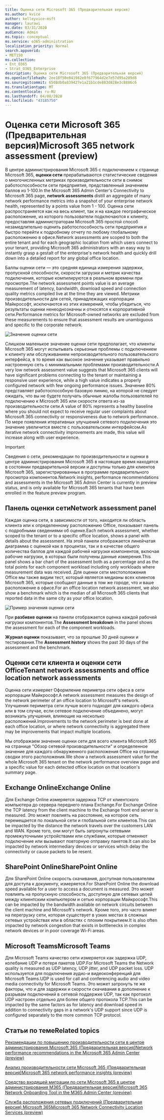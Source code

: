 ```yaml
---
title: Оценка сети Microsoft 365 (Предварительная версия)
ms.author: kvice
author: kelleyvice-msft
manager: laurawi
ms.date: 03/31/2020
audience: Admin
ms.topic: conceptual
ms.service: o365-administration
localization_priority: Normal
search.appverid:
- MET150
ms.collection:
- Ent_O365
- Strat_O365_Enterprise
description: Оценка сети Microsoft 365 (Предварительная версия)
ms.openlocfilehash: 2ee18f50e841982e8f677964d2e7e57d95a209d8
ms.sourcegitcommit: 6508db0a839427e1a21b1cde883d828e3c8886c6
ms.translationtype: MT
ms.contentlocale: ru-RU
ms.lasthandoff: 04/08/2020
ms.locfileid: "43185750"
---
```

# <a name="microsoft-365-network-assessment-preview"></a><span data-ttu-id="5ea67-103">Оценка сети Microsoft 365 (Предварительная версия)</span><span class="sxs-lookup"><span data-stu-id="5ea67-103">Microsoft 365 network assessment (preview)</span></span>

<span data-ttu-id="5ea67-104">В центре администрирования Microsoft 365 с подключением к странице Microsoft 365, **оценки сети** прерабатываются статистические сведения о многочисленных метриках производительности сети в снимок работоспособности сети предприятия, представленный значением баллов из 1-100.</span><span class="sxs-lookup"><span data-stu-id="5ea67-104">In the Microsoft 365 Admin Center's Connectivity to Microsoft 365 page, **network assessments** distill an aggregate of many network performance metrics into a snapshot of your enterprise network health, represented by a points value from 1 - 100.</span></span> <span data-ttu-id="5ea67-105">Оценка сети распространяется как на весь клиент, так и на каждое географическое расположение, из которого пользователи подключаются к клиенту, предоставляя администраторам Microsoft 365 простой способ незамедлительно оценить работоспособность сети предприятия и быстро перейти к подробному отчету по любому глобальному расположению в офисе.</span><span class="sxs-lookup"><span data-stu-id="5ea67-105">Network assessments are scoped to both the entire tenant and for each geographic location from which users connect to your tenant, providing Microsoft 365 administrators with an easy way to instantly grasp a gestalt of the enterprise's network health and quickly drill down into a detailed report for any global office location.</span></span>

<span data-ttu-id="5ea67-106">Баллы оценки сети — это средняя единица измерения задержки, пропускной способности, скорости загрузки и метрик качества подключения, которые компилируются в реальном времени при просмотре.</span><span class="sxs-lookup"><span data-stu-id="5ea67-106">The network assessment points value is an average measurement of latency, bandwidth, download speed and connection quality metrics compiled live at the time they are viewed.</span></span> <span data-ttu-id="5ea67-107">Метрики производительности для сетей, принадлежащих корпорации Майкрософт, исключаются из этих измерений, чтобы убедиться, что результаты оценки ненеоднозначны и относятся к корпоративной сети.</span><span class="sxs-lookup"><span data-stu-id="5ea67-107">Performance metrics for Microsoft-owned networks are excluded from these measurements to ensure that assessment results are unambiguous and specific to the corporate network.</span></span>

![Значение оценки сети](Media/m365-mac-perf/m365-mac-perf-overview-score-top.png)

<span data-ttu-id="5ea67-109">Слишком маленькое значение оценки сети предполагает, что клиенты Microsoft 365 могут испытывать серьезные проблемы с подключением к клиенту или обслуживанием непроизводительного пользовательского интерфейса, в то время как высокое значение указывает правильно настроенную сеть с минимальными проблемами производительности.</span><span class="sxs-lookup"><span data-stu-id="5ea67-109">A very low network assessment value suggests that Microsoft 365 clients will have significant problems connecting to the tenant or maintaining a responsive user experience, while a high value indicates a properly configured network with few ongoing performance issues.</span></span> <span data-ttu-id="5ea67-110">Значение 80% представляет работоспособную базовую линию, на которой не следует ожидать, что вы не будете получать обычные жалобы пользователей по подключению к Microsoft 365 или скорости ответа из-за производительности сети.</span><span class="sxs-lookup"><span data-stu-id="5ea67-110">A value of 80% represents a healthy baseline where you should not expect to receive regular user complaints about Microsoft 365 connectivity or responsiveness due to network performance.</span></span> <span data-ttu-id="5ea67-111">По мере появления итеративных улучшений сетевого подключения это значение увеличится вместе с пользовательским интерфейсом.</span><span class="sxs-lookup"><span data-stu-id="5ea67-111">As iterative network connectivity improvements are made, this value will increase along with user experience.</span></span>

>[!IMPORTANT]
><span data-ttu-id="5ea67-112">Сведения о сети, рекомендации по производительности и оценки в центре администрирования Microsoft 365 в настоящее время находятся в состоянии предварительной версии и доступны только для клиентов Microsoft 365, зарегистрированных в программе предварительного просмотра компонентов.</span><span class="sxs-lookup"><span data-stu-id="5ea67-112">Network insights, performance recommendations and assessments in the Microsoft 365 Admin Center is currently in preview status, and is only available for Microsoft 365 tenants that have been enrolled in the feature preview program.</span></span>

## <a name="network-assessment-panel"></a><span data-ttu-id="5ea67-113">Панель оценки сети</span><span class="sxs-lookup"><span data-stu-id="5ea67-113">Network assessment panel</span></span>

<span data-ttu-id="5ea67-114">Каждая оценка сети, в зависимости от того, находится ли область клиента или к определенному расположению Office, показывает панель с подробными сведениями об оценке.</span><span class="sxs-lookup"><span data-stu-id="5ea67-114">Each network assessment, whether scoped to the tenant or to a specific office location, shows a panel with details about the assessment.</span></span> <span data-ttu-id="5ea67-115">На этой панели отображается линейчатая диаграмма с оценкой как в процентах, так и в качестве общего количества баллов для каждой рабочей нагрузки компонентов, включая рабочие нагрузки, в которых были получены данные измерения.</span><span class="sxs-lookup"><span data-stu-id="5ea67-115">This panel shows a bar chart of the assessment both as a percentage and as the total points for each component workload including only workloads where measurement data was received.</span></span> <span data-ttu-id="5ea67-116">Для оценки сети местоположения Office мы также видим тест, который является медианы всех клиентов Microsoft 365, которые сообщают данные в том же городе, что и ваше расположение в офисе.</span><span class="sxs-lookup"><span data-stu-id="5ea67-116">For an office location network assessment, we also show a benchmark which is the median of all Microsoft 365 clients that reported data in the same city as your office location.</span></span>

![Пример значения оценки сети](Media/m365-mac-perf/m365-mac-perf-overview-score.png)

<span data-ttu-id="5ea67-118">При **разбивке оценки** на панели отображается оценка каждой рабочей нагрузки компонентов.</span><span class="sxs-lookup"><span data-stu-id="5ea67-118">The **Assessment breakdown** in the panel shows the assessment for each of the component workloads.</span></span>

<span data-ttu-id="5ea67-119">**Журнал оценки** показывает, что за прошлые 30 дней оценки и тестирования.</span><span class="sxs-lookup"><span data-stu-id="5ea67-119">The **Assessment history** shows the past 30 days of the assessment and the benchmark.</span></span>

## <a name="tenant-network-assessments-and-office-location-network-assessments"></a><span data-ttu-id="5ea67-120">Оценки сети клиента и оценки сети Office</span><span class="sxs-lookup"><span data-stu-id="5ea67-120">Tenant network assessments and office location network assessments</span></span>

<span data-ttu-id="5ea67-121">Оценка сети измеряет Оформление периметра сети офиса в сети корпорации Майкрософт.</span><span class="sxs-lookup"><span data-stu-id="5ea67-121">A network assessment measures the design of the network perimeter of an office location to Microsoft's network.</span></span> <span data-ttu-id="5ea67-122">Улучшения периметра сети лучше всего подходят для каждого офиса или в том случае, если сетевое подключение объединено, могут возникать улучшения, влияющие на несколько расположений.</span><span class="sxs-lookup"><span data-stu-id="5ea67-122">Improvements to the network perimeter is best done at each office location, or where network connectivity is aggregated there may be improvements that impact multiple locations.</span></span>

<span data-ttu-id="5ea67-123">Мы отображаем значение оценки сети для всего клиента Microsoft 365 на странице "Обзор сетевой производительности" и определенное значение для каждого обнаруженного расположения Office на странице сводки этого расположения.</span><span class="sxs-lookup"><span data-stu-id="5ea67-123">We show a network assessment value for the whole Microsoft 365 tenant on the network performance overview page and a specific value for each detected office location on that location's summary page.</span></span>

## <a name="exchange-online"></a><span data-ttu-id="5ea67-124">Exchange Online</span><span class="sxs-lookup"><span data-stu-id="5ea67-124">Exchange Online</span></span>

<span data-ttu-id="5ea67-125">Для Exchange Online измеряется задержка TCP от клиентского компьютера до сервера переднего плана Exchange.</span><span class="sxs-lookup"><span data-stu-id="5ea67-125">For Exchange Online the TCP latency from the client machine to the Exchange front end server is measured.</span></span> <span data-ttu-id="5ea67-126">Это может повлиять на расстояние, на которое сеть перемещается по локальной сети и глобальной сети клиентов.</span><span class="sxs-lookup"><span data-stu-id="5ea67-126">This can be impacted by the distance the network travels over the customers LAN and WAN.</span></span> <span data-ttu-id="5ea67-127">Кроме того, они могут быть затронуты сетевыми промежуточными устройствами или службами, которые отменяют подключение или вызывают повторную отправку пакетов.</span><span class="sxs-lookup"><span data-stu-id="5ea67-127">It can also be impacted by network intermediary devices or services which delay the connectivity or cause packets to be resent.</span></span>

## <a name="sharepoint-online"></a><span data-ttu-id="5ea67-128">SharePoint Online</span><span class="sxs-lookup"><span data-stu-id="5ea67-128">SharePoint Online</span></span>

<span data-ttu-id="5ea67-129">Для SharePoint Online скорость скачивания, доступная пользователям для доступа к документу, измеряется.</span><span class="sxs-lookup"><span data-stu-id="5ea67-129">For SharePoint Online the download speed available for a user to access a document is measured.</span></span> <span data-ttu-id="5ea67-130">Это может повлиять на пропускную способность, доступную для сетевых цепей между клиентским компьютером и сетью корпорации Майкрософт.</span><span class="sxs-lookup"><span data-stu-id="5ea67-130">This can be impacted by the bandwidth available on network circuits between the client machine and Microsoft's network.</span></span> <span data-ttu-id="5ea67-131">Кроме того, это часто влияет на перегрузку сети, которая существует в узких местах в сложных сетевых устройствах или в областях с плохим покрытием.</span><span class="sxs-lookup"><span data-stu-id="5ea67-131">It is also often impacted by network congestion that exists in bottlenecks in complex network devices or in poor coverage Wi-Fi areas.</span></span>

## <a name="microsoft-teams"></a><span data-ttu-id="5ea67-132">Microsoft Teams</span><span class="sxs-lookup"><span data-stu-id="5ea67-132">Microsoft Teams</span></span>

<span data-ttu-id="5ea67-133">Для Microsoft Teams качество сети измеряется как задержка UDP, колебание UDP и потеря пакетов UDP.</span><span class="sxs-lookup"><span data-stu-id="5ea67-133">For Microsoft Teams the Network quality is measured as UDP latency, UDP jitter, and UDP packet loss.</span></span> <span data-ttu-id="5ea67-134">UDP используется для подключения аудио-и видеоконференций для Microsoft Teams.</span><span class="sxs-lookup"><span data-stu-id="5ea67-134">UDP is used for call and conferencing audio and video media connectivity for Microsoft Teams.</span></span> <span data-ttu-id="5ea67-135">Это может затронуть те же факторы, что и для задержки и скорости скачивания в дополнение к разрывам подключений в сетевой поддержке UDP, так как протокол UDP настроен отдельно для более общего протокола TCP.</span><span class="sxs-lookup"><span data-stu-id="5ea67-135">This can be impacted by the same factors as for latency and download speed in addition to connectivity gaps in a network's UDP support since UDP is configured separately to the more common TCP protocol.</span></span>

## <a name="related-topics"></a><span data-ttu-id="5ea67-136">Статьи по теме</span><span class="sxs-lookup"><span data-stu-id="5ea67-136">Related topics</span></span>

[<span data-ttu-id="5ea67-137">Рекомендации по повышению производительности сети в центре администрирования Microsoft 365 (Предварительная версия)</span><span class="sxs-lookup"><span data-stu-id="5ea67-137">Network performance recommendations in the Microsoft 365 Admin Center (preview)</span></span>](office-365-network-mac-perf-overview.md)

[<span data-ttu-id="5ea67-138">Анализ производительности сети Microsoft 365 (Предварительная версия)</span><span class="sxs-lookup"><span data-stu-id="5ea67-138">Microsoft 365 network performance insights (preview)</span></span>](office-365-network-mac-perf-insights.md)

[<span data-ttu-id="5ea67-139">Средство входящей миграции по сети Microsoft 365 в центре администрирования M365 (Предварительная версия)</span><span class="sxs-lookup"><span data-stu-id="5ea67-139">Microsoft 365 Network Onboarding Tool in the M365 Admin Center (preview)</span></span>](office-365-network-mac-perf-onboarding-tool.md)

[<span data-ttu-id="5ea67-140">Служба расположения сетевых подключений (Предварительная версия) Microsoft 365</span><span class="sxs-lookup"><span data-stu-id="5ea67-140">Microsoft 365 Network Connectivity Location Services (preview)</span></span>](office-365-network-mac-location-services.md)
